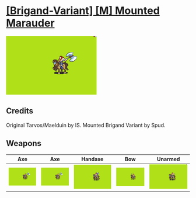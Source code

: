 # [\[Brigand-Variant\] \[M\] Mounted Marauder](./)

<img src="./3.%20Axe/Axe_000.png" alt="[Brigand-Variant] [M] Mounted Marauder standing" />

## Credits

Original Tarvos/Maelduin by IS.
Mounted Brigand Variant by Spud.

## Weapons


|Axe |Axe |Handaxe |Bow |Unarmed |
|  :---: | :---: | :---: | :---: | :---: |
| <img alt="Axe animation" src="./3.%20Axe/Axe.gif" /> | <img alt="Axe animation" src="./3.%20Axe%20with%20Scream%20Critical/Axe.gif" /> | <img alt="Handaxe animation" src="./4.%20Handaxe/Handaxe.gif" /> | <img alt="Bow animation" src="./5.%20Bow/Bow.gif" /> | <img alt="Unarmed animation" src="./8.%20Unarmed/Unarmed.gif" /> |
